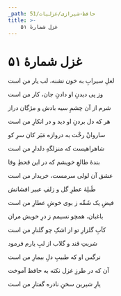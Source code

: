 ```yaml
---
_path: حافظ-شیرازی/غزلیات/51
title: >-
    غزل شمارهٔ ۵۱
---
```

# غزل شمارهٔ ۵۱

<div class="b" id="bn1"><div class="m1"><p>لعلِ سیرابِ به خون تشنه، لب یار من است</p></div>
<div class="m2"><p>وز پی دیدنِ او دادنِ جان، کار من است</p></div></div>
<div class="b" id="bn2"><div class="m1"><p>شرم از آن چشمِ سیه بادش و مژگان دراز</p></div>
<div class="m2"><p>هر که دل بردنِ او دید و در انکارِ من است</p></div></div>
<div class="b" id="bn3"><div class="m1"><p>ساروانْ رخْت به دروازه مَبَر کان سرِ کو</p></div>
<div class="m2"><p>شاهراهیست که منزلگهِ دلدارِ من است</p></div></div>
<div class="b" id="bn4"><div class="m1"><p>بندهٔ طالعِ خویشم که در این قحطِ وفا</p></div>
<div class="m2"><p>عشق آن لولی سرمست، خریدار من است</p></div></div>
<div class="b" id="bn5"><div class="m1"><p>طَبلِهٔ عطرِ گل و زلفِ عبیر افشانش</p></div>
<div class="m2"><p>فیضِ یک شَمِّه ز بوی خوشِ عطارِ من است</p></div></div>
<div class="b" id="bn6"><div class="m1"><p>باغبان، همچو نسیمم ز درِ خویش مران</p></div>
<div class="m2"><p>کآبِ گلزارِ تو از اشکِ چو گلنارِ من است</p></div></div>
<div class="b" id="bn7"><div class="m1"><p>شربتِ قند و گلاب از لبِ یارم فرمود</p></div>
<div class="m2"><p>نرگس او که طبیبِ دلِ بیمارِ من است</p></div></div>
<div class="b" id="bn8"><div class="m1"><p>آن که در طرزِ غزل نکته به حافظ آموخت</p></div>
<div class="m2"><p>یارِ شیرین سخنِ نادره گفتارِ من است</p></div></div>
